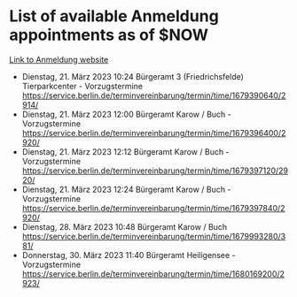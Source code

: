 # List of available Anmeldung appointments as of $NOW
[Link to Anmeldung website](https://service.berlin.de/terminvereinbarung/termin/tag.php?termin=1&anliegen[]=120686&dienstleisterlist=122210,122217,327316,122219,327312,122227,327314,122231,327346,122243,327348,122254,122252,329742,122260,329745,122262,329748,122271,327278,122273,327274,122277,327276,330436,122280,327294,122282,327290,122284,327292,122291,327270,122285,327266,122286,327264,122296,327268,150230,329760,122297,327286,122294,327284,122312,329763,122314,329775,122304,327330,122311,327334,122309,327332,317869,122281,327352,122279,329772,122283,122276,327324,122274,327326,122267,329766,122246,327318,122251,327320,122257,327322,122208,327298,122226,327300&herkunft=http%3A%2F%2Fservice.berlin.de%2Fdienstleistung%2F120686%2F)
- Dienstag, 21. März 2023 10:24 Bürgeramt 3 (Friedrichsfelde) Tierparkcenter - Vorzugstermine https://service.berlin.de/terminvereinbarung/termin/time/1679390640/2914/
- Dienstag, 21. März 2023 12:00 Bürgeramt Karow / Buch - Vorzugstermine https://service.berlin.de/terminvereinbarung/termin/time/1679396400/2920/
- Dienstag, 21. März 2023 12:12 Bürgeramt Karow / Buch - Vorzugstermine https://service.berlin.de/terminvereinbarung/termin/time/1679397120/2920/
- Dienstag, 21. März 2023 12:24 Bürgeramt Karow / Buch - Vorzugstermine https://service.berlin.de/terminvereinbarung/termin/time/1679397840/2920/
- Dienstag, 28. März 2023 10:48 Bürgeramt Karow / Buch https://service.berlin.de/terminvereinbarung/termin/time/1679993280/381/
- Donnerstag, 30. März 2023 11:40 Bürgeramt Heiligensee - Vorzugstermine https://service.berlin.de/terminvereinbarung/termin/time/1680169200/2923/
